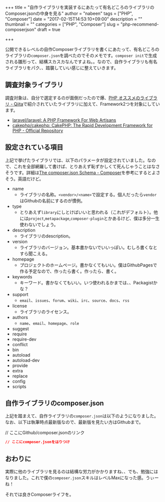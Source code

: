 +++
title = "自作ライブラリを実装するにあたって有名どころのライブラリのComposer.jsonの中身を見る"
author = "nabeen"
tags = ["PHP", "Composer"]
date = "2017-02-15T14:53:10+09:00"
description = ""
thumbnail = ""
categories = ["PHP", "Composer"]
slug = "php-recommend-composerjson"
draft = true

+++

公開できるレベルの自作Composerライブラリを書くにあたって、有名どころのライブラリの`composer.json`を調べたのでそのメモです。`composer init`で生成される雛形って、結構スカスカなんですよね。。なので、自作ライブラリも有名ライブラリをパク、、踏襲していい感じに整えていきます。

## 調査対象ライブラリ
調査対象は、自分で選定するのが面倒だったので爆、[PHP オススメのライブラリ \- Qiita](http://qiita.com/mikakane/items/2719df714df5b3fc6adf)で紹介されていたライブラリに加えて、Framework2つを対象にしています。

* [laravel/laravel: A PHP Framework For Web Artisans](https://github.com/laravel/laravel)
* [cakephp/cakephp: CakePHP: The Rapid Development Framework for PHP \- Official Repository](https://github.com/cakephp/cakephp)

## 設定されている項目
上記で挙げたライブラリでは、以下のパラメータが設定されていました。なので、これを全部網羅して書けば、とりあえず恥ずかしくて死んじゃうことはなさそうです。詳細は[The composer\.json Schema \- Composer](https://getcomposer.org/doc/04-schema.md#version)を参考にするとよさそう。英語だけど。

* name
  * ライブラリの名称。`<vendor>/<name>`で設定する。個人だったら`vendor`はGithubの名前にするのが慣例。
* type
  * とりあえず`library`にしとけばいいと思われる（これがデフォルト）。他には`project`,`metapackage`,`composer-plugin`とかあるけど、僕は多分一生使わないでしょう。
* description
  * ライブラリのdescription。
* version
  * ライブラリのバージョン。基本書かないでいいっぽい。むしろ書くなとすら聞こえる。
* homepage
  * プロジェクトのホームページ。書かなくてもいい。僕はGithubPagesで作る予定なので、作ったら書く。作ったら、書く。
* keywords
  * キーワード。書かなくてもいい。いつ使われるかまでは、、Packagistかな？
* support
  * `email`、`issues`、`forum`、`wiki`、`irc`、`source`、`docs`、`rss`
* license
  * ライブラリのライセンス。
* authors
  * `name`、`email`、`homepage`、`role`
* suggest
* require
* require-dev
* conflict
* bin
* autoload
* autoload-dev
* provide
* extra
* replace
* config
* scripts

## 自作ライブラリのcomposer.json
上記を踏まえて、自作ライブラリの`composer.json`は以下のようになりました。なお、以下は執筆時点最新版なので、最新版を見たい方はGithubまで。

// ここにGithub/composer.jsonのリンク

```json
// ここにcomposer.jsonをはりつけ

```

## おわりに
実際に他のライブラリを見るのは結構な労力がかかりますね、、でも、勉強にはなりました。これで僕の`composer.json`スキルはレベルMaxになった感。うぃーね！

それでは良きComposerライフを。
